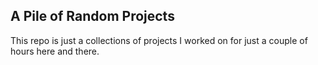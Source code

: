 ## A Pile of Random Projects

This repo is just a collections of projects I worked on for just a couple of hours here and there.
